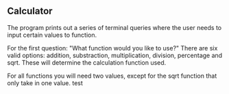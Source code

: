 ## Calculator

The program prints out a series of terminal queries where the
user needs to input certain values to function.

For the first question: "What function would you like to use?"
There are six valid options: addition, substraction, multiplication, division, percentage and sqrt. These will determine the calculation function used.

For all functions you will need two values, except for the sqrt function that only take in one value.
test